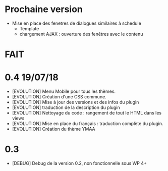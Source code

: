 # Prochaine version
- Mise en place des fenetres de dialogues similaires à schedule
    + Template
    + chargement AJAX : ouverture des fenêtres avec le contenu
# FAIT
# 0.4 19/07/18
- [EVOLUTION] Menu Mobile pour tous les thèmes.
- [EVOLUTION] Création d'une CSS commune.
- [EVOLUTION] Mise à jour des versions et des infos du plugin
- [EVOLUTION] traduction de la description du plugin
- [EVOLUTION] Nettoyage du code : rangement de tout le HTML dans les views
- [EVOLUTION] Mise en place du français : traduction complète du plugin.
- [EVOLUTION] Création du thème YMAA
# 0.3
- [DEBUG]     Debug de la version 0.2, non fonctionnelle sous WP 4+
